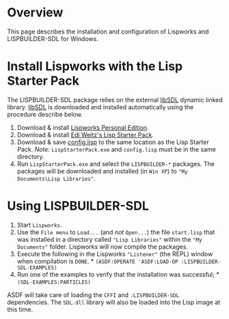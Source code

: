 

# Overview #

This page describes the installation and configuration of Lispworks and LISPBUILDER-SDL for Windows.

# Install Lispworks with the Lisp Starter Pack #

The LISPBUILDER-SDL package relies on the external [libSDL](http://www.libsdl.org/) dynamic linked library. [libSDL](http://www.libsdl.org/) is downloaded and installed automatically using the procedure describe below.

  1. Download & install [Lispworks Personal Edition](http://www.lispworks.com/downloads/index.html).
  1. Download & install [Edi Weitz's Lisp Starter Pack](http://www.weitz.de/starter-pack/).
  1. Download & save [config.lisp](http://lispbuilder.googlecode.com/files/config.lisp) to the same location as the Lisp Starter Pack. _Note:_ `LispStarterPack.exe` and `config.lisp` must be in the same directory.
  1. Run `LispStarterPack.exe` and select the `LISPBUILDER-*` packages. The packages will be downloaded and installed (in `Win XP`) to  `"My Documents\Lisp Libraries"`.

# Using LISPBUILDER-SDL #

  1. Start `Lispworks`.
  1. Use the `File menu` to `Load...` (and _not_ `Open...`) the file `start.lisp` that was installed in a directory called `"Lisp Libraries"` within the `"My Documents"` folder. Lispworks will now compile the packages.
  1. Execute the following in the Lispworks `"Listener"` (the REPL) window when compilation is `DONE`.
    * `(ASDF:OPERATE 'ASDF:LOAD-OP :LISPBUILDER-SDL-EXAMPLES)`
  1. Run one of the examples to verify that the installation was successful;
    * `(SDL-EXAMPLES:PARTICLES)`

ASDF will take care of loading the `CFFI` and `:LISPBUILDER-SDL` dependencies. The `SDL.dll` library will also be loaded into the Lisp image at this time.
